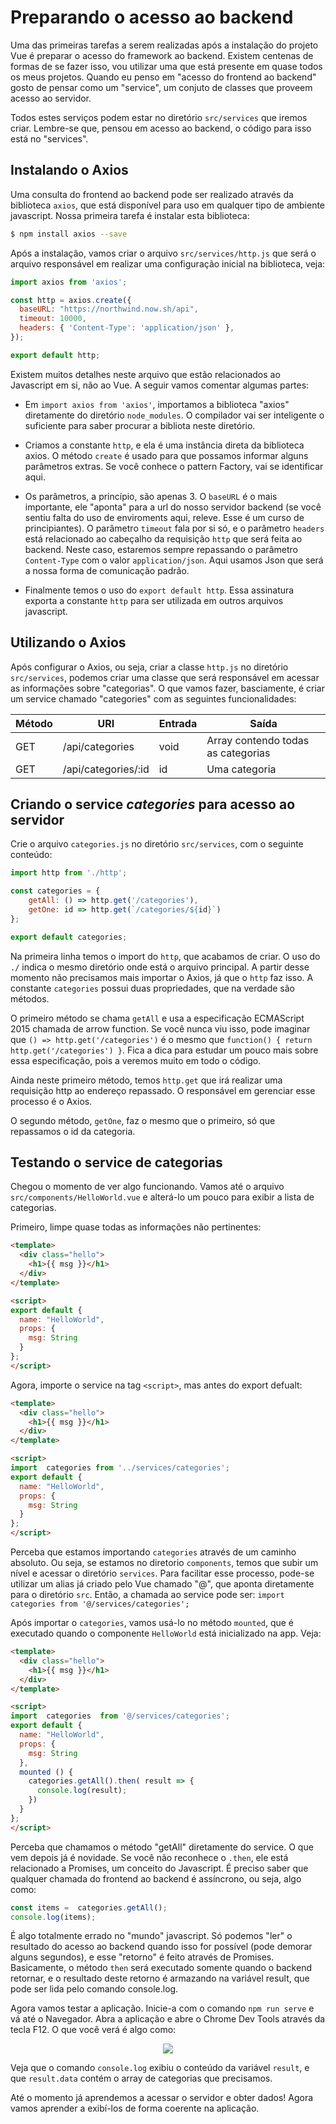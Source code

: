 # Preparando o acesso ao backend

Uma das primeiras tarefas a serem realizadas após a instalação do projeto Vue é preparar o acesso do framework ao backend. Existem centenas de formas de se fazer isso, vou utilizar uma que está presente em quase todos os meus projetos. Quando eu penso em "acesso do frontend ao backend" gosto de pensar como um "service", um conjuto de classes que proveem acesso ao servidor.

Todos estes serviços podem estar no diretório `src/services` que iremos criar. Lembre-se que, pensou em acesso ao backend, o código para isso está no "services". 

## Instalando o Axios

Uma consulta do frontend ao backend pode ser realizado através da biblioteca `axios`, que está disponível para uso em qualquer tipo de ambiente javascript. Nossa primeira tarefa é instalar esta biblioteca:

```bash
$ npm install axios --save
```

Após a instalação, vamos criar o arquivo `src/services/http.js` que será o arquivo responsável em realizar uma configuração inicial na biblioteca, veja:

```js
import axios from 'axios';

const http = axios.create({
  baseURL: "https://northwind.now.sh/api",
  timeout: 10000,
  headers: { 'Content-Type': 'application/json' },
});

export default http;
```

Existem muitos detalhes neste arquivo que estão relacionados ao Javascript em si, não ao Vue. A seguir vamos comentar algumas partes:

- Em `import axios from 'axios'`, importamos a biblioteca "axios" diretamente do diretório `node_modules`. O compilador vai ser inteligente o suficiente para saber procurar a bibliota neste diretório.

- Criamos a constante `http`, e ela é uma instância direta da biblioteca axios. O método `create` é usado para que possamos informar alguns parâmetros extras. Se você conhece o pattern Factory, vai se identificar aqui.

- Os parâmetros, a princípio, são apenas 3. O `baseURL` é o mais importante, ele "aponta" para a url do nosso servidor backend (se você sentiu falta do uso de enviroments aqui, releve. Esse é um curso de principiantes). O parâmetro `timeout` fala por si só, e o parâmetro `headers` está relacionado ao cabeçalho da requisição `http` que será feita ao backend. Neste caso, estaremos sempre repassando o parâmetro `Content-Type` com o valor `application/json`. Aqui usamos Json que será a nossa forma de comunicação padrão.

- Finalmente temos o uso do `export default http`. Essa assinatura exporta a constante `http` para ser utilizada em outros arquivos javascript.

## Utilizando o Axios

Após configurar o Axios, ou seja, criar a classe `http.js` no diretório `src/services`, podemos criar uma classe que será responsável em acessar as informações sobre "categorias". O que vamos fazer, basciamente, é criar um service chamado "categories" com as seguintes funcionalidades:

| Método | URI | Entrada | Saída |
|--------|-----|---------|-------|
| GET | /api/categories | void | Array contendo todas as categorias |
| GET | /api/categories/:id | id | Uma categoria |

## Criando o service *categories* para acesso ao servidor

Crie o arquivo `categories.js` no diretório `src/services`, com o seguinte conteúdo:

```js
import http from './http';

const categories = {
    getAll: () => http.get('/categories'),
    getOne: id => http.get(`/categories/${id}`)
};

export default categories;
```

Na primeira linha temos o import do `http`, que acabamos de criar. O uso do `./` indica o mesmo diretório onde está o arquivo principal.  A partir desse momento não precisamos mais importar o Axios, já que o `http` faz isso. A constante `categories` possui duas propriedades, que na verdade são métodos. 

O primeiro método se chama `getAll` e usa a especificação ECMAScript 2015 chamada de arrow function. Se você nunca viu isso, pode imaginar que `() => http.get('/categories')` é o mesmo que `function() { return http.get('/categories') }`. Fica a dica para estudar um pouco mais sobre essa especificação, pois a veremos muito em todo o código.

Ainda neste primeiro método, temos `http.get` que irá realizar uma requisição http ao endereço repassado. O responsável em gerenciar esse processo é o Axios.

O segundo método, `getOne`, faz o mesmo que o primeiro, só que repassamos o id da categoria.

## Testando o service de categorias

Chegou o momento de ver algo funcionando. Vamos até o arquivo `src/components/HelloWorld.vue` e alterá-lo um pouco para exibir a lista de categorias.

Primeiro, limpe quase todas as informações não pertinentes:

```html
<template>
  <div class="hello">
    <h1>{{ msg }}</h1>
  </div>
</template>

<script>
export default {
  name: "HelloWorld",
  props: {
    msg: String
  }
};
</script>
```

Agora, importe o service na tag `<script>`, mas antes do export defualt:

```html
<template>
  <div class="hello">
    <h1>{{ msg }}</h1>
  </div>
</template>

<script>
import  categories from '../services/categories';
export default {
  name: "HelloWorld",
  props: {
    msg: String
  }
};
</script>
```

Perceba que estamos importando `categories` através de um caminho absoluto. Ou seja, se estamos no diretorio `components`, temos que subir um nível e acessar o diretório `services`. Para facilitar esse processo, pode-se utilizar um alias já criado pelo Vue chamado "@", que aponta diretamente para o diretório `src`. Então, a chamada ao service pode ser:  `import categories from '@/services/categories';`

Após importar o `categories`, vamos usá-lo no método `mounted`, que é executado quando o componente `HelloWorld` está inicializado na app. Veja:

```html
<template>
  <div class="hello">
    <h1>{{ msg }}</h1>
  </div>
</template>

<script>
import  categories  from '@/services/categories';
export default {
  name: "HelloWorld",
  props: {
    msg: String
  },
  mounted () {
    categories.getAll().then( result => {
      console.log(result);
    })
  }
};
</script>
```

Perceba que chamamos o método "getAll" diretamente do service. O que vem depois já é novidade. Se você não reconhece o `.then`, ele está relacionado a Promises, um conceito do Javascript. É preciso saber que qualquer chamada do frontend ao backend é assíncrono, ou seja, algo como:

```js
const items =  categories.getAll();
console.log(items);
```

É algo totalmente errado no "mundo" javascript. Só podemos "ler" o resultado do acesso ao backend quando isso for possível (pode demorar alguns segundos), e esse "retorno" é feito através de Promises. Basicamente, o método `then` será executado somente quando o backend retornar, e o resultado deste retorno é armazando na variável result, que pode ser lida pelo comando console.log.

Agora vamos testar a aplicação. Inicie-a com o comando `npm run serve` e vá até o Navegador. Abra a aplicação e abre o Chrome Dev Tools através da tecla F12. O que você verá é algo como:

<p align="center">
<img src="https://i.imgur.com/CtYXDgf.png">
</p>

Veja que o comando `console.log` exibiu o conteúdo da variável `result`, e que `result.data` contém o array de categorias que precisamos.

Até o momento já aprendemos a acessar o servidor e obter dados! Agora vamos aprender a exibí-los de forma coerente na aplicação.

<disqus/>